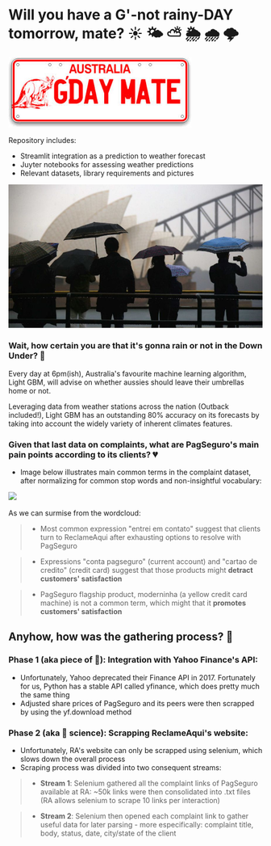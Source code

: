 # Will you have a G'-not rainy-DAY tomorrow, mate? :sunny: :sun_behind_small_cloud: :partly_sunny: :sun_behind_rain_cloud: :cloud_with_rain: :cloud_with_lightning:

<img src="imgs/gooday.jpg">

Repository includes: 
* Streamlit integration as a prediction to weather forecast
* Juyter notebooks for assessing weather predictions
* Relevant datasets, library requirements and pictures 

<img src="imgs/sydney_rain.jpg">

### Wait, how certain you are that it's gonna rain or not in the Down Under? :kangaroo:

Every day at 6pm(ish), Australia's favourite machine learning algorithm, Light GBM, will advise on whether aussies should leave their umbrellas home or not.

Leveraging data from weather stations across the nation (Outback included!), Light GBM has an outstanding 80% accuracy on its forecasts by taking into account the widely variety of inherent climates features.


### Given that last data on complaints, what are PagSeguro's main pain points according to its clients? :broken_heart:

* Image below illustrates main common terms in the complaint dataset, after normalizing for common stop words and non-insightful vocabulary:

<img src="imgs/wordcloud.png">

As we can surmise from the wordcloud:
>* Most common expression "entrei em contato" suggest that clients turn to ReclameAqui after exhausting options to resolve with PagSeguro

>* Expressions "conta pagseguro" (current account) and "cartao de credito" (credit card) suggest that those products might **detract customers' satisfaction**

>* PagSeguro flagship product, moderninha (a yellow credit card machine) is not a common term, which might that it **promotes customers' satisfaction**

## Anyhow, how was the gathering process? :microscope:

### Phase 1 (aka piece of :cake:): Integration with Yahoo Finance's API:

* Unfortunately, Yahoo deprecated their Finance API in 2017. Fortunately for us, Python has a stable API called yfinance, which does pretty much the same thing
* Adjusted share prices of PagSeguro and its peers were then scrapped by using the yf.download method 

### Phase 2 (aka :rocket: science): Scrapping ReclameAqui's website:

* Unfortunately, RA's website can only be scrapped using selenium, which slows down the overall process
* Scraping process was divided into two consequent streams:
>* **Stream 1**: Selenium gathered all the complaint links of PagSeguro available at RA: ~50k links were then consolidated into .txt files (RA allows selenium to scrape 10 links per interaction)  

>* **Stream 2**: Selenium then opened each complaint link to gather useful data for later parsing - more especifically: complaint title, body, status, date, city/state of the client

